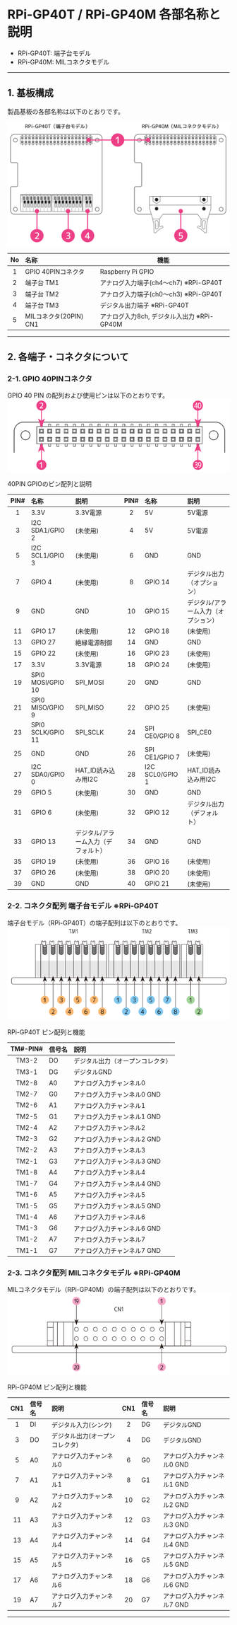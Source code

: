 # RPi-GP40T / RPi-GP40M 各部名称と説明  
- RPi-GP40T: 端子台モデル  
- RPi-GP40M: MILコネクタモデル  
  
___  
## 1. 基板構成  
製品基板の各部名称は以下のとおりです。

![board](./img/GP40_board.png)

| No | 名称 | 機能 |
|:-----:|:-----|-----|
|1|GPIO 40PINコネクタ|Raspberry Pi GPIO| 
|2|端子台 TM1 |アナログ入力端子(ch4～ch7)  ※RPi-GP40T|
|3|端子台 TM2 |アナログ入力端子(ch0～ch3)  ※RPi-GP40T|
|4|端子台 TM3 |デジタル出力端子 ※RPi-GP40T|
|5|MILコネクタ(20PIN) CN1 |アナログ入力8ch, デジタル入出力 ※RPi-GP40M|
___  
## 2. 各端子・コネクタについて  
### 2-1. GPIO 40PINコネクタ
GPIO 40 PIN の配列および使用ピンは以下のとおりです。<br>
![GPIO40PIN](./img/gp40_gpio.png)

40PIN GPIOのピン配列と説明<br>

| PIN# | 名称 | 説明 | PIN# | 名称 | 説明 |
|:---:|:---|:---|:---:|:---|:---|
|1|3.3V|3.3V電源|2|5V|5V電源|
|3|I2C SDA1/GPIO 2|(未使用)|4|5V|5V電源|
|5|I2C SCL1/GPIO 3|(未使用)|6|GND|GND|
|7|GPIO 4|(未使用)|8|GPIO 14|デジタル出力（オプション）|
|9|GND|GND|10|GPIO 15|デジタル/アラーム入力（オプション）|
|11|GPIO 17|(未使用)|12|GPIO 18|(未使用)|
|13|GPIO 27|絶縁電源制御|14|GND|GND|
|15|GPIO 22|(未使用)|16|GPIO 23|(未使用)|
|17|3.3V|3.3V電源|18|GPIO 24|(未使用)|
|19|SPI0 MOSI/GPIO 10|SPI_MOSI|20|GND|GND|
|21|SPI0 MISO/GPIO 9|SPI_MISO|22|GPIO 25|(未使用)|
|23|SPI0 SCLK/GPIO 11|SPI_SCLK|24|SPI CE0/GPIO 8|SPI_CE0|
|25|GND|GND|26|SPI CE1/GPIO 7|(未使用)|
|27|I2C SDA0/GPIO 0| HAT_ID読み込み用I2C |28|I2C SCL0/GPIO 1|HAT_ID読み込み用I2C|
|29|GPIO 5|(未使用)|30|GND|GND|
|31|GPIO 6|(未使用)|32|GPIO 12|デジタル出力（デフォルト）|
|33|GPIO 13|デジタル/アラーム入力（デフォルト）|34|GND|GND|
|35|GPIO 19|(未使用)|36|GPIO 16|(未使用)|
|37|GPIO 26|(未使用)|38|GPIO 20|(未使用)|
|39|GND|GND|40|GPIO 21|(未使用)|  

### 2-2. コネクタ配列 端子台モデル ※RPi-GP40T  
端子台モデル（RPi-GP40T）の端子配列は以下のとおりです。<br>
![GP40T](./img/gp40t_cn.png)

RPi-GP40T ピン配列と機能<br>

|TM#-PIN#|信号名|説明|
|:---:|:---|:---|
|TM3-2|DO|デジタル出力（オープンコレクタ）|
|TM3-1|DG|デジタルGND|
|TM2-8|A0|アナログ入力チャンネル0|
|TM2-7|G0|アナログ入力チャンネル0 GND|
|TM2-6|A1|アナログ入力チャンネル1|
|TM2-5|G1|アナログ入力チャンネル1 GND|
|TM2-4|A2|アナログ入力チャンネル2|
|TM2-3|G2|アナログ入力チャンネル2 GND|
|TM2-2|A3|アナログ入力チャンネル3|
|TM2-1|G3|アナログ入力チャンネル3 GND|
|TM1-8|A4|アナログ入力チャンネル4|
|TM1-7|G4|アナログ入力チャンネル4 GND|
|TM1-6|A5|アナログ入力チャンネル5|
|TM1-5|G5|アナログ入力チャンネル5 GND|
|TM1-4|A6|アナログ入力チャンネル6|
|TM1-3|G6|アナログ入力チャンネル6 GND|
|TM1-2|A7|アナログ入力チャンネル7|
|TM1-1|G7|アナログ入力チャンネル7 GND|

### 2-3. コネクタ配列 MILコネクタモデル ※RPi-GP40M  
MILコネクタモデル（RPi-GP40M）の端子配列は以下のとおりです。<br>
![GP40M](./img/gp40m_cn.png)

RPi-GP40M ピン配列と機能<br>

|CN1|信号名|説明|CN1|信号名|説明|
|:---:|:---|:---|:---:|:---|:---|
|1|DI|デジタル入力(シンク)|2|DG|デジタルGND|
|3|DO|デジタル出力(オープンコレクタ)|4|DG|デジタルGND|
|5|A0|アナログ入力チャンネル0|6|G0|アナログ入力チャンネル0 GND|
|7|A1|アナログ入力チャンネル1|8|G1|アナログ入力チャンネル1 GND|
|9|A2|アナログ入力チャンネル2|10|G2|アナログ入力チャンネル2 GND|
|11|A3|アナログ入力チャンネル3|12|G3|アナログ入力チャンネル3 GND|
|13|A4|アナログ入力チャンネル4|14|G4|アナログ入力チャンネル4 GND|
|15|A5|アナログ入力チャンネル5|16|G5|アナログ入力チャンネル5 GND|
|17|A6|アナログ入力チャンネル6|18|G6|アナログ入力チャンネル6 GND|
|19|A7|アナログ入力チャンネル7|20|G7|アナログ入力チャンネル7 GND|

___  


